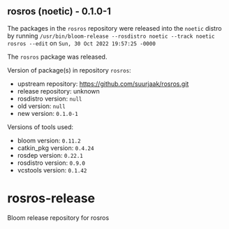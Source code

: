 ## rosros (noetic) - 0.1.0-1

The packages in the `rosros` repository were released into the `noetic` distro by running `/usr/bin/bloom-release --rosdistro noetic --track noetic rosros --edit` on `Sun, 30 Oct 2022 19:57:25 -0000`

The `rosros` package was released.

Version of package(s) in repository `rosros`:

- upstream repository: https://github.com/suurjaak/rosros.git
- release repository: unknown
- rosdistro version: `null`
- old version: `null`
- new version: `0.1.0-1`

Versions of tools used:

- bloom version: `0.11.2`
- catkin_pkg version: `0.4.24`
- rosdep version: `0.22.1`
- rosdistro version: `0.9.0`
- vcstools version: `0.1.42`


# rosros-release
Bloom release repository for rosros
